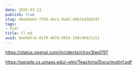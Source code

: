 ```yaml
---
date: 2025-03-13
publish: true
slug: dbe04ab4-7556-4bc1-9a02-d4b7ed18d24f
tags:
- Pier
title: Cl.md
uuid: 6ee6b514-81f9-467d-9654-168c96921c51
---
```

https://status.openai.com/incidents/ctrsv3lwd797

https://people.cs.umass.edu/~elm/Teaching/Docs/mutInf.pdf

